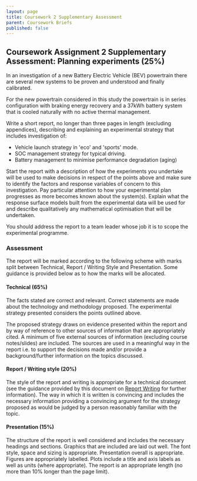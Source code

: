 ```yaml
---
layout: page
title: Coursework 2 Supplementary Assessment
parent: Coursework Briefs
published: false
---
```


## Coursework Assignment 2 Supplementary Assessment: Planning experiments (25%)

In an investigation of a new Battery Electric Vehicle (BEV) powertrain there are several new systems to be proven and understood and finally calibrated.

For the new powertrain considered in this study the powertrain is in series configuration with braking energy recovery and a 37kWh battery system that is cooled naturally with no active thermal management.

Write a short report, no longer than three pages in length (excluding appendices), describing and explaining an experimental strategy that includes investigation of:

- Vehicle launch strategy in 'eco' and 'sports' mode.
- SOC management strategy for typical driving.
- Battery management to minimise performance degradation (aging)

Start the report with a description of how the experiments you undertake will be used to make decisions in respect of the points above and make sure to identify the factors and response variables of concern to this investigation.  Pay particular attention to how your experimental plan progresses as more becomes known about the system(s). Explain what the response surface models built from the experimental data will be used for and describe qualitatively any mathematical optimisation that will be undertaken.

You should address the report to a team leader whose job it is to scope the experimental programme.

### Assessment

The report will be marked according to the following scheme with marks split between Technical, Report / Writing Style and Presentation. Some guidance is provided below as to how the marks will be allocated.

#### Technical (65%)

The facts stated are correct and relevant.  Correct statements are made about the technology and methodology proposed. The experimental strategy presented considers the points outlined above.

The proposed strategy draws on evidence presented within the report and by way of reference to other sources of information that are appropriately cited. A minimum of five external sources of information (excluding course notes/slides) are included.  The sources are used in a meaningful way in the report i.e. to support the decisions made and/or provide a background/further information on the topics discussed.

#### Report / Writing style (20%)

The style of the report and writing is appropriate for a technical document (see the guidance provided by this document on [Report Writing](https://www.lboro.ac.uk/media/wwwlboroacuk/content/library/downloads/advicesheets/Report%20writing.pdf) for further information). The way in which it is written is convincing and includes the necessary information providing a convincing argument for the strategy proposed as would be judged by a person reasonably familiar with the topic.

#### Presentation (15%)

The structure of the report is well considered and includes the necessary headings and sections. Graphics that are included are laid out well.  The font style, space and sizing is appropriate.  Presentation overall is appropriate. Figures are appropriately labelled. Plots include a title and axis labels as well as units (where appropriate). The report is an appropriate length (no more than 10% longer than the page limit).
